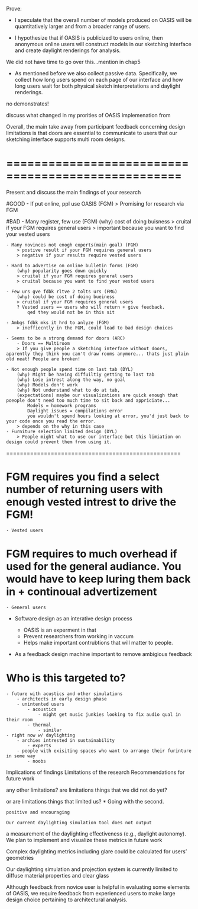 


Prove:

- I speculate that the overall number of models produced on OASIS will be quantitatively larger and from a broader range of users.

- I hypothesize that if OASIS is publicized to users online, then anonymous online users will construct models in our sketching interface and create daylight renderings for analysis.

We did not have time to go over this...mention in chap5
- As mentioned before we also collect passive data.
Specifically, we collect how long users spend on each page of our interface and how long users wait for both physical sketch interpretations and daylight renderings.

no demonstrates!

discuss what changed in my prorities of OASIS implemenation from

Overall, the main take away from participant feedback concerning design limitations is that doors are essential to communicate to users that our sketching interface supports multi room designs.

===================================================
===================================================
Present and discuss the main findings of your research

#GOOD
	- If put online, ppl use OASIS (FGM)
		> Promising for research via FGM

#BAD
	- Many register, few use (FGM)
		(why) cost of doing buisness
		> cruital if your FGM requires general users
		> important because you want to find your vested users

	- Many novinces not enogh experts(main goal) (FGM)
		> postive result if your FGM requires general users
		> negative if your results require vested users

	- Hard to advertise on online bulletin forms (FGM)
		(why) popularity goes down quickly
		> cruital if your FGM requires general users
		> cruital because you want to find your vested users

	- Few urs gve fdbk rltve 2 tolts urs (FMG)
		(why) could be cost of doing bueiness
		> cruital if your FGM requires general users
		? Vested users == users who will return + give feedback.
			qed they would not be in this sit

	- Ambgs fdbk mks it hrd to anlyze (FGM)
		> ineffiecntly in the FGM, could lead to bad design choices

	- Seems to be a strong demand for doors (ARC)
		- Doors == Multiroom
		> If you give people a sketching interface without doors, aparently they think you can't draw rooms anymore... thats just plain old neat! People are broken!

	- Not enough people spend time on last tab (DYL)
		(why) Might be having diffuiltiy getting to last tab
		(why) Lose intrest along the way, no goal
		(why) Models don't work
		(why) Not understand what to do at tab, 
		(expectations) maybe our visualizations are quick enough that poeople don't need too much time to sit back and appriciate...
			Models = homework programs
			Daylight issues = compilations error
			you wouldn't spend hours looking at error, you'd just back to your code once you read the error.
		> depends on the why in this case
	- Furniture selection limited design (DYL)
	 	> People might what to use our interface but this limiation on design could prevent them from using it.

===================================================

# FGM requires you find a select number of returning users with enough vested intrest to drive the FGM!
	- Vested users

# FGM requires to much overhead if used for the general audiance. You would have to keep luring them back in + continoual advertizement
	- General users


- Software design as an interative design process
	- OASIS is an experment in that
	- Prevent researchers from working in vaccum
	- Helps make important contrubtions that will matter to people.

 - As a feedback design machine important to remove ambigious feedback

# Who is this targeted to?
	- future with acustics and other simulations
		- architects in early design phase
		- unintented users
			- acoustics
				- might get music junkies looking to fix audio qual in their room
			- thermal
				- similar
	- right now w/ daylighting 
		- archies intrested in sustainability
			- experts
		- people with exisiting spaces who want to arrange their furinture in some way
			- noobs

Implications of findings
Limitations of the research
Recommendations for future work




any other limitations?
are limitations things that we did not do yet?

or are limitations things that limited us?
	* Going with the second.

	positive and encouraging

	Our current daylighting simulation tool does not output
a measurement of the daylighting effectiveness (e.g., daylight autonomy). We plan to
implement and visualize these metrics in future work

Complex daylighting metrics including glare could be calculated for users’ geometries

 Our daylighting simulation and projection system is currently limited to diffuse
material properties and clear glass

Although feedback from novice user is helpful in evaluating some elements of OASIS, we require feedback from experienced users to make large design choice pertaining to architectural analysis.


